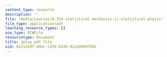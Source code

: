 ```yaml
---
content_type: resource
description: ''
file: /media/courses/8-334-statistical-mechanics-ii-statistical-physics-of-fields-spring-2014/8221319fddacc25d0326922a999d7892_2Ep48LwBhAQ.pdf
file_type: application/pdf
learning_resource_types: []
ocw_type: OCWFile
resourcetype: Document
title: 3play pdf file
uid: 8221319f-ddac-c25d-0326-922a999d7892
---
```

